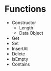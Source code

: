 # Functions
  * Constructor   
      * Length
      * Data Object
  * Get
  * Set
  * InsertAt
  * Delete
  * isEmpty
  * Contains
